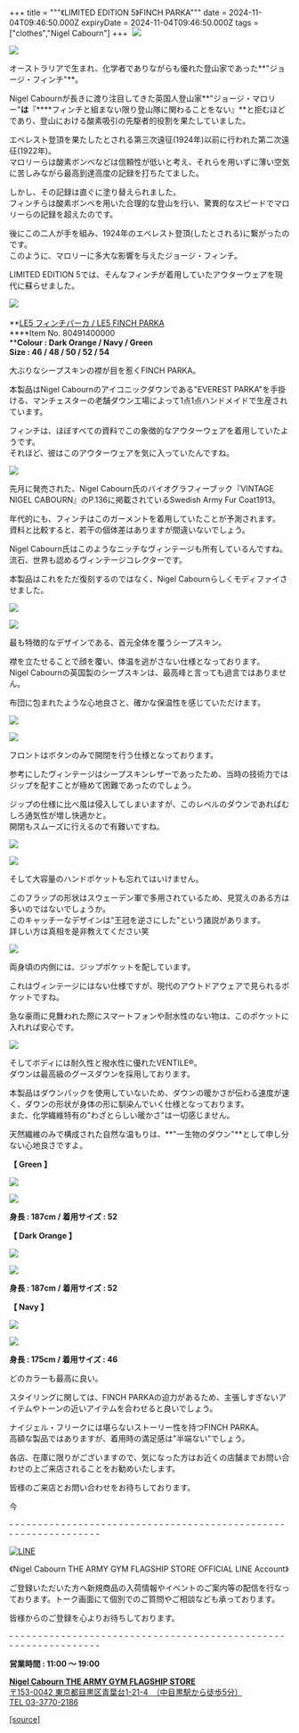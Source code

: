 +++
title = """《LIMITED EDITION 5》FINCH PARKA"""
date = 2024-11-04T09:46:50.000Z
expiryDate = 2024-11-04T09:46:50.000Z
tags = ["clothes","Nigel Cabourn"]
+++
 ![](https://cdn.shopify.com/s/files/1/0094/9295/5196/files/M100-025_480x480.jpg?v=1730507482)

![](https://cdn.shopify.com/s/files/1/0094/9295/5196/files/M100-006_480x480.jpg?v=1730699785)

オーストラリアで生まれ、化学者でありながらも優れた登山家であった**"ジョージ・フィンチ"**。

Nigel Cabournが長きに渡り注目してきた英国人登山家**"ジョージ・マロリー"**は**『****フィンチと組まない限り登山隊に関わることをない』**と拒むほどであり、登山における酸素吸引の先駆者的役割を果たしていました。

エベレスト登頂を果たしたとされる第三次遠征(1924年)以前に行われた第二次遠征(1922年)。  
マロリーらは酸素ボンベなどは信頼性が低いと考え、それらを用いずに薄い空気に苦しみながら最高到達高度の記録を打ちたてました。

しかし、その記録は直ぐに塗り替えられました。  
フィンチらは酸素ボンベを用いた合理的な登山を行い、驚異的なスピードでマロリーらの記録を超えたのです。

後にこの二人が手を組み、1924年のエベレスト登頂(したとされる)に繋がったのです。  
このように、マロリーに多大な影響を与えたジョージ・フィンチ。

LIMITED EDITION 5では、そんなフィンチが着用していたアウターウェアを現代に蘇らせました。

![](https://cdn.shopify.com/s/files/1/0094/9295/5196/files/IMG_2024-11-04-155033_480x480.jpg?v=1730703054) 

**[LE5 フィンチパーカ / LE5 FINCH PARKA  
](https://cabourn.jp/products/80491400000 "LE5 フィンチパーカー / LE5 FINCH PARKA エベレストパーカー")****Item No. 80491400000  
****Colour : Dark Orange / Navy / Green  
Size : 46 / 48 / 50 / 52 / 54**

大ぶりなシープスキンの襟が目を惹くFINCH PARKA。

本製品はNigel Cabournのアイコニックダウンである"EVEREST PARKA"を手掛ける、マンチェスターの老舗ダウン工場によって1点1点ハンドメイドで生産されています。

フィンチは、ほぼすべての資料でこの象徴的なアウターウェアを着用していたようです。  
それほど、彼はこのアウターウェアを気に入っていたんですね。

![](https://cdn.shopify.com/s/files/1/0094/9295/5196/files/IMG_4804_480x480.jpg?v=1730699812)

先月に発売された、Nigel Cabourn氏のバイオグラフィーブック『VINTAGE NIGEL CABOURN』のP.136に掲載されているSwedish Army Fur Coat1913。

年代的にも、フィンチはこのガーメントを着用していたことが予測されます。  
資料と比較すると、若干の個体差はありますが間違いないでしょう。

Nigel Cabourn氏はこのようなニッチなヴィンテージも所有しているんですね。  
流石、世界も認めるヴィンテージコレクターです。

本製品はこれをただ復刻するのではなく、Nigel Cabournらしくモディファイさせました。

![](https://cdn.shopify.com/s/files/1/0094/9295/5196/files/DSC3076_480x480.jpg?v=1730703535)

![](https://cdn.shopify.com/s/files/1/0094/9295/5196/files/DSC3080_480x480.jpg?v=1730703535)

最も特徴的なデザインである、首元全体を覆うシープスキン。

襟を立たせることで顔を覆い、体温を逃がさない仕様となっております。  
Nigel Cabournの英国製のシープスキンは、最高峰と言っても過言ではありません。

布団に包まれたような心地良さと、確かな保温性を感じていただけます。

![](https://cdn.shopify.com/s/files/1/0094/9295/5196/files/DSC3156_480x480.jpg?v=1730703617)

![](https://cdn.shopify.com/s/files/1/0094/9295/5196/files/DSC3116_480x480.jpg?v=1730703617)

フロントはボタンのみで開閉を行う仕様となっております。

参考にしたヴィンテージはシープスキンレザーであったため、当時の技術力ではジップを配すことが極めて困難であったのでしょう。

ジップの仕様に比べ風は侵入してしまいますが、このレベルのダウンであればむしろ通気性が増し快適かと。  
開閉もスムーズに行えるので有難いですね。

![](https://cdn.shopify.com/s/files/1/0094/9295/5196/files/DSC3153_480x480.jpg?v=1730703899)

![](https://cdn.shopify.com/s/files/1/0094/9295/5196/files/IMG_4887_6361ce84-3ea2-42c9-ace5-1304373c8dc1_480x480.jpg?v=1730705349)

そして大容量のハンドポケットも忘れてはいけません。

このフラップの形状はスウェーデン軍で多用されているため、見覚えのある方は多いのではないでしょうか。  
このキャッチーなデザインは"王冠を逆さにした"という諸説があります。  
詳しい方は真相を是非教えてください笑

![](https://cdn.shopify.com/s/files/1/0094/9295/5196/files/DSC3083_480x480.jpg?v=1730710961)

両身頃の内側には、ジップポケットを配しています。

これはヴィンテージにはない仕様ですが、現代のアウトドアウェアで見られるポケットですね。

急な豪雨に見舞われた際にスマートフォンや耐水性のない物は、このポケットに入れれば安心です。

![](https://cdn.shopify.com/s/files/1/0094/9295/5196/files/IMG_0263_faf3f6b7-2322-4eb0-b3c9-14835d671fa8_480x480.jpg?v=1730711194)

そしてボディには耐久性と撥水性に優れたVENTILE®。  
ダウンは最高級のグースダウンを採用しております。

本製品はダウンパックを使用していないため、ダウンの暖かさが伝わる速度が速く、ダウンの形状が身体の形に馴染んでいく仕様となっております。  
また、化学繊維特有の"わざとらしい暖かさ"は一切感じません。

天然繊維のみで構成された自然な温もりは、**"一生物のダウン"**として申し分ない心地良さですよ。

**【 Green 】**

![](https://cdn.shopify.com/s/files/1/0094/9295/5196/files/DSC3043_480x480.jpg?v=1730704094)

![](https://cdn.shopify.com/s/files/1/0094/9295/5196/files/DSC3054_480x480.jpg?v=1730704094)

**身長 : 187cm / 着用サイズ : 52**

**【 Dark Orange 】**

![](https://cdn.shopify.com/s/files/1/0094/9295/5196/files/DSC3094_480x480.jpg?v=1730704263)

![](https://cdn.shopify.com/s/files/1/0094/9295/5196/files/DSC3155_480x480.jpg?v=1730704263)

**身長 : 187cm / 着用サイズ : 52**

**【 Navy 】**

![](https://cdn.shopify.com/s/files/1/0094/9295/5196/files/IMG_4844_480x480.jpg?v=1730705375)

![](https://cdn.shopify.com/s/files/1/0094/9295/5196/files/IMG_4857_480x480.jpg?v=1730705375)

**身長 : 175cm / 着用サイズ : 46**

どのカラーも最高に良い。

スタイリングに関しては、FINCH PARKAの迫力があるため、主張しすぎないアイテムやトーンの近いアイテムを合わせると良いでしょう。

ナイジェル・フリークには堪らないストーリー性を持つFINCH PARKA。  
高額な製品ではありますが、着用時の満足感は"半端ない"でしょう。

各店、在庫に限りがございますので、気になった方はお近くの店舗までお問い合わせの上ご来店されることをお勧めいたします。

皆様のご来店とお問い合わせをお待ちしております。

今

\- - - - - - - - - - - - - - - - - - - - - - - - - - - - - - - - - - - - - - - - - - - - - - - - - - - - - - - - - - - - - - - -  

[![LINE](https://cdn.shopify.com/s/files/1/0094/9295/5196/files/ja_600x600.png?v=1631941030)](https://lin.ee/NpdpRpF)

《Nigel Cabourn THE ARMY GYM FLAGSHIP STORE OFFICIAL LINE Account》

ご登録いただいた方へ新規商品の入荷情報やイベントのご案内等の配信を行なっております。トーク画面にて個別でのご質問やご相談なども承っております。

皆様からのご登録を心よりお待ちしております。

\- - - - - - - - - - - - - - - - - - - - - - - - - - - - - - - - - - - - - - - - - - - - - - - - - - - - - - - - - - - - - - - - 

**営業時間 : 11:00 〜 19:00**

[**Nigel Cabourn THE ARMY GYM FLAGSHIP STORE**](https://cabourn.jp/pages/flagship)  
[〒153-0042 東京都目黒区青葉台1-21-4　（中目黒駅から徒歩5分）](https://cabourn.jp/pages/flagship)  
[TEL 03-3770-2186](https://cabourn.jp/pages/flagship)

[[source]](https://cabourn.jp/blogs/shop-info/flagship20241104)

